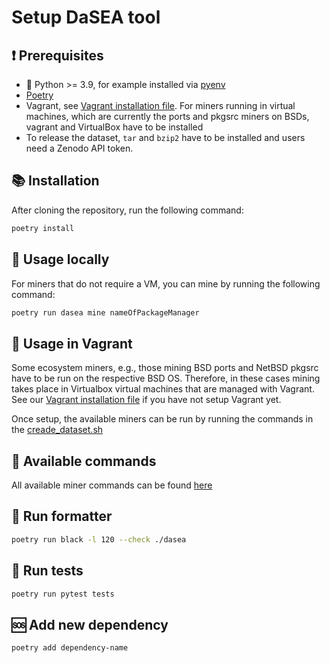 # Setup DaSEA tool

## ❗ Prerequisites

- 🐍 Python >= 3.9, for example installed via [pyenv](https://github.com/pyenv/pyenv)
- [Poetry](https://python-poetry.org/docs/)
- Vagrant, see [Vagrant installation file](https://github.com/dependulum/DASEA/blob/main/docs/setup_vagrant.md). For miners running in virtual machines, which are currently the ports and pkgsrc miners on BSDs, vagrant and VirtualBox have to be installed
- To release the dataset, `tar` and `bzip2` have to be installed and users need a Zenodo API token.

## 📚 Installation

After cloning the repository, run the following command:

```bash
poetry install
```

## 📝 Usage locally

For miners that do not require a VM, you can mine by running the following command:

```bash
poetry run dasea mine nameOfPackageManager
```

## 📝 Usage in Vagrant

Some ecosystem miners, e.g., those mining BSD ports and NetBSD pkgsrc have to be run on the respective BSD OS.
Therefore, in these cases mining takes place in Virtualbox virtual machines that are managed with Vagrant. See our [Vagrant installation file](https://github.com/dependulum/DASEA/blob/main/docs/setup_vagrant.md) if you have not setup Vagrant yet.

Once setup, the available miners can be run by running the commands in the [creade_dataset.sh](https://github.com/dependulum/DASEA/blob/main/bin/create_dataset.sh)

## 🤖 Available commands

All available miner commands can be found [here](https://github.com/dependulum/DASEA/blob/main/docs/available_commands.adoc)

## 📄 Run formatter

```bash
poetry run black -l 120 --check ./dasea
```

## 🧪 Run tests

```bash
poetry run pytest tests
```

## 🆘 Add new dependency

```bash
poetry add dependency-name
```
